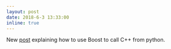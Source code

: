 ```yaml
---
layout: post
date: 2018-6-3 13:33:00
inline: true
---
```


New [post](blog/2018/boost) explaining how to use Boost to call C++ from python.
